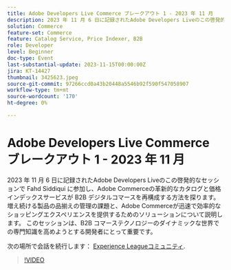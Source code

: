 ```yaml
---
title: Adobe Developers Live Commerce ブレークアウト 1 - 2023 年 11 月
description: 2023 年 11 月 6 日に記録されたAdobe Developers Liveのこの啓発的なセッションで Fahd Siddiqui に参加し、Adobe Commerceの革新的なカタログと価格インデックスサービスが B2B デジタルコマースを再構成する方法を探ります。 増え続ける製品の品揃えの管理の課題と、Adobe Commerceが迅速で効率的なショッピングエクスペリエンスを提供するためのソリューションについて説明します。 このセッションは、B2B コマーステクノロジーのダイナミックな世界での専門知識を高めようとする開発者にとって重要です。
solution: Commerce
feature-set: Commerce
feature: Catalog Service, Price Indexer, B2B
role: Developer
level: Beginner
doc-type: Event
last-substantial-update: 2023-11-15T00:00:00Z
jira: KT-14427
thumbnail: 3425623.jpeg
source-git-commit: 97266ccd0a43b20448a5546b92f590f547058907
workflow-type: tm+mt
source-wordcount: '170'
ht-degree: 0%

---
```



# Adobe Developers Live Commerce ブレークアウト 1 - 2023 年 11 月

2023 年 11 月 6 日に記録されたAdobe Developers Liveのこの啓発的なセッションで Fahd Siddiqui に参加し、Adobe Commerceの革新的なカタログと価格インデックスサービスが B2B デジタルコマースを再構成する方法を探ります。 増え続ける製品の品揃えの管理の課題と、Adobe Commerceが迅速で効率的なショッピングエクスペリエンスを提供するためのソリューションについて説明します。 このセッションは、B2B コマーステクノロジーのダイナミックな世界での専門知識を高めようとする開発者にとって重要です。

次の場所で会話を続行します： [Experience Leagueコミュニティ](https://adobe.ly/3rJfZcN).

>[!VIDEO](https://video.tv.adobe.com/v/3425623/?learn=on)